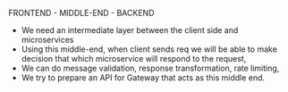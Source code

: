 FRONTEND - MIDDLE-END - BACKEND

- We need an intermediate layer between the client side and microservices
- Using this middle-end, when client sends req we will be able to make decision that which microservice will respond to the request,
- We can do message validation, response transformation, rate limiting,
- We try to prepare an API for Gateway that acts as this middle end.
